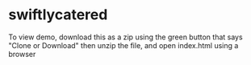 # swiftlycatered

To view demo, download this as a zip using the green button that says "Clone or Download" then unzip the file, and open index.html using a browser
